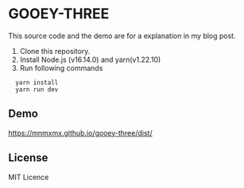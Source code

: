 # GOOEY-THREE

This source code and the demo are for a explanation in my blog post.

1. Clone this repository.
2. Install Node.js (v16.14.0) and yarn(v1.22.10)
3. Run following commands
```
  yarn install  
  yarn run dev
```

## Demo
https://mnmxmx.github.io/gooey-three/dist/

## License
MIT Licence
